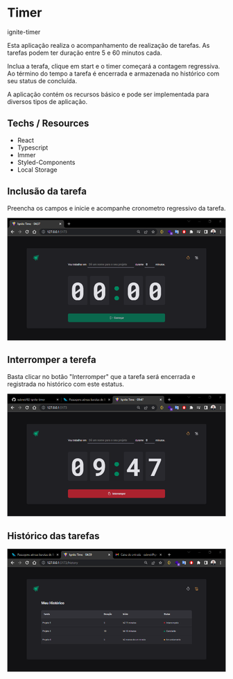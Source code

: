 # Timer
ignite-timer

Esta aplicação realiza o acompanhamento de realização de tarefas. As tarefas podem ter duração entre 5 e 60 minutos cada. 

Inclua a terafa, clique em start e o timer começará a contagem regressiva. Ao término do tempo a tarefa é encerrada e armazenada no histórico com seu status de concluída.

A aplicação contém os recursos básico e pode ser implementada para diversos tipos de aplicação.

## Techs / Resources

- React
- Typescript
- Immer
- Styled-Components
- Local Storage

## Inclusão da tarefa

Preencha os campos e inicie e acompanhe  cronometro regressivo da tarefa.

![Alt ou título da imagem](./src/assets/tela01.png)

## Interromper a terefa

Basta clicar no botão "Interromper" que a tarefa será encerrada e registrada no histórico com este estatus.

![Alt ou título da imagem](./src/assets/tela02.png)

## Histórico das tarefas

![Alt ou título da imagem](./src/assets/tela03.png)
